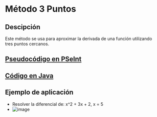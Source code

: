 # Método 3 Puntos

## Descipción
Este método se usa para aproximar la derivada de una función utilizando tres puntos cercanos.

## [Pseudocódigo en PSeInt](./DerivadaTresPuntos.psc)

## [Código en Java](./DerivadaTresPuntos.java)

## Ejemplo de aplicación
- Resolver la diferencial de: x^2 + 3x + 2, x = 5
- ![image](https://github.com/user-attachments/assets/9702b561-3e23-4aae-9450-77d67e455d73)

